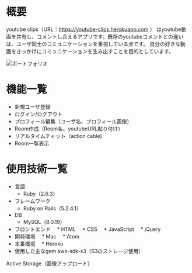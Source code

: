 # 概要
youtube clips（URL：https://youtube-clips.herokuapp.com ）
はyoutube動画を共有し、コメントし合えるアプリです。既存のyoutubeコメントとの違いは、ユーザ同士のコミュニケーションを重視している点です。
自分の好きな動画をきっかけにコミュニケーションを生み出すことを目的としています。

![ポートフォリオ](https://user-images.githubusercontent.com/59391263/81496377-4d02ee00-92f2-11ea-94d4-3eedcc44fb1e.png)

# 機能一覧

* 新規ユーザ登録
* ログイン/ログアウト
* プロフィール編集（ユーザ名、プロフィール画像）
* Room作成（Room名、youtubeURL貼り付け）
* リアルタイムチャット（action cable)
* Room一覧表示


# 使用技術一覧

* 言語
  * Ruby（2.6.3） 
* フレームワーク
  * Ruby on Rails（5.2.4.1）
* DB
  * MySQL（8.0.19）
* フロントエンド
　* HTML
　* CSS
　* JavaScript
　* jQuery
* 開発環境
　* Mac
　* Atom
* 本番環境
　* Heroku
* 使用した主なgem
aws-sdk-s3（S3のストレージ使用）

Active Storage（画像アップロード）

